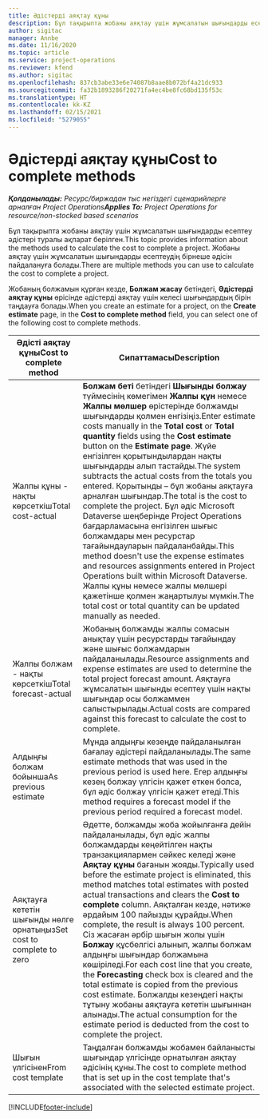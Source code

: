 ```yaml
---
title: Әдістерді аяқтау құны
description: Бұл тақырыпта жобаны аяқтау үшін жұмсалатын шығындарды есептеу әдістері туралы ақпарат берілген.
author: sigitac
manager: Annbe
ms.date: 11/16/2020
ms.topic: article
ms.service: project-operations
ms.reviewer: kfend
ms.author: sigitac
ms.openlocfilehash: 837cb3abe33e6e74087b8aae8b072bf4a21dc933
ms.sourcegitcommit: fa32b1893286f20271fa4ec4be8fc68bd135f53c
ms.translationtype: HT
ms.contentlocale: kk-KZ
ms.lasthandoff: 02/15/2021
ms.locfileid: "5279055"
---
```

# <a name="cost-to-complete-methods"></a><span data-ttu-id="cd75e-103">Әдістерді аяқтау құны</span><span class="sxs-lookup"><span data-stu-id="cd75e-103">Cost to complete methods</span></span>

<span data-ttu-id="cd75e-104">_**Қолданылады:** Ресурс/биржадан тыс негіздегі сценарийлерге арналған Project Operations_</span><span class="sxs-lookup"><span data-stu-id="cd75e-104">_**Applies To:** Project Operations for resource/non-stocked based scenarios_</span></span>

<span data-ttu-id="cd75e-105">Бұл тақырыпта жобаны аяқтау үшін жұмсалатын шығындарды есептеу әдістері туралы ақпарат берілген.</span><span class="sxs-lookup"><span data-stu-id="cd75e-105">This topic provides information about the methods used to calculate the cost to complete a project.</span></span> <span data-ttu-id="cd75e-106">Жобаны аяқтау үшін жұмсалатын шығындарды есептеудің бірнеше әдісін пайдалануға болады.</span><span class="sxs-lookup"><span data-stu-id="cd75e-106">There are multiple methods you can use to calculate the cost to complete a project.</span></span> 

<span data-ttu-id="cd75e-107">Жобаның болжамын құрған кезде, **Болжам жасау** бетіндегі, **Әдістерді аяқтау құны** өрісінде әдістерді аяқтау үшін келесі шығындардың бірін таңдауға болады.</span><span class="sxs-lookup"><span data-stu-id="cd75e-107">When you create an estimate for a project, on the **Create estimate** page, in the **Cost to complete method** field, you can select one of the following cost to complete methods.</span></span>

| <span data-ttu-id="cd75e-108">Әдісті аяқтау құны</span><span class="sxs-lookup"><span data-stu-id="cd75e-108">Cost to complete method</span></span>    | <span data-ttu-id="cd75e-109">Сипаттамасы</span><span class="sxs-lookup"><span data-stu-id="cd75e-109">Description</span></span>                                                                                                                                                                                                                                                                                                                                                                                                                                                                                        |
|------------------------------|----------------------------------------------------------------------------------------------------------------------------------------------------------------------------------------------------------------------------------------------------------------------------------------------------------------------------------------------------------------------------------------------------------------------------------------------------------------------------------------------------|
| <span data-ttu-id="cd75e-110">Жалпы құны - нақты көрсеткіш</span><span class="sxs-lookup"><span data-stu-id="cd75e-110">Total cost-actual</span></span>            | <span data-ttu-id="cd75e-111">**Болжам беті** бетіндегі **Шығынды болжау** түймесінің көмегімен **Жалпы құн** немесе **Жалпы мөлшер** өрістерінде болжамды шығындарды қолмен енгізіңіз.</span><span class="sxs-lookup"><span data-stu-id="cd75e-111">Enter estimate costs manually in the **Total cost** or **Total quantity** fields using the **Cost estimate** button on the **Estimate page**.</span></span> <span data-ttu-id="cd75e-112">Жүйе енгізілген қорытындылардан нақты шығындарды алып тастайды.</span><span class="sxs-lookup"><span data-stu-id="cd75e-112">The system subtracts the actual costs from the totals you entered.</span></span> <span data-ttu-id="cd75e-113">Қорытынды – бұл жобаны аяқтауға арналған шығындар.</span><span class="sxs-lookup"><span data-stu-id="cd75e-113">The total is the cost to complete the project.</span></span> <span data-ttu-id="cd75e-114">Бұл әдіс Microsoft Dataverse шеңберінде Project Operations бағдарламасына енгізілген шығыс болжамдары мен ресурстар тағайындауларын пайдаланбайды.</span><span class="sxs-lookup"><span data-stu-id="cd75e-114">This method doesn't use the expense estimates and resources assignments entered in Project Operations built within Microsoft Dataverse.</span></span> <span data-ttu-id="cd75e-115">Жалпы құны немесе жалпы мөлшері қажетінше қолмен жаңартылуы мүмкін.</span><span class="sxs-lookup"><span data-stu-id="cd75e-115">The total cost or total quantity can be updated manually as needed.</span></span>  |
| <span data-ttu-id="cd75e-116">Жалпы болжам - нақты көрсеткіш</span><span class="sxs-lookup"><span data-stu-id="cd75e-116">Total forecast-actual</span></span>        | <span data-ttu-id="cd75e-117">Жобаның болжамды жалпы сомасын анықтау үшін ресурстарды тағайындау және шығыс болжамдарын пайдаланылады.</span><span class="sxs-lookup"><span data-stu-id="cd75e-117">Resource assignments and expense estimates are used to determine the total project forecast amount.</span></span> <span data-ttu-id="cd75e-118">Аяқтауға жұмсалатын шығынды есептеу үшін нақты шығындар осы болжаммен салыстырылады.</span><span class="sxs-lookup"><span data-stu-id="cd75e-118">Actual costs are compared against this forecast to calculate the cost to complete.</span></span>                                                                                                                                                                                                                                                                          |
| <span data-ttu-id="cd75e-119">Алдыңғы болжам бойынша</span><span class="sxs-lookup"><span data-stu-id="cd75e-119">As previous estimate</span></span>         | <span data-ttu-id="cd75e-120">Мұнда алдыңғы кезеңде пайдаланылған бағалау әдістері пайдаланылады.</span><span class="sxs-lookup"><span data-stu-id="cd75e-120">The same estimate methods that was used in the previous period is used here.</span></span> <span data-ttu-id="cd75e-121">Егер алдыңғы кезең болжау үлгісін қажет еткен болса, бұл әдіс болжау үлгісін қажет етеді.</span><span class="sxs-lookup"><span data-stu-id="cd75e-121">This method requires a forecast model if the previous period required a forecast model.</span></span>                                                                                                                                                                                                                                                                                                                           |
| <span data-ttu-id="cd75e-122">Аяқтауға кететін шығынды нөлге орнатыңыз</span><span class="sxs-lookup"><span data-stu-id="cd75e-122">Set cost to complete to zero</span></span> | <span data-ttu-id="cd75e-123">Әдетте, болжамды жоба жойылғанға дейін пайдаланылады, бұл әдіс жалпы болжамдарды кеңейтілген нақты транзакциялармен сәйкес келеді және **Аяқтау құны** бағанын жояды.</span><span class="sxs-lookup"><span data-stu-id="cd75e-123">Typically used before the estimate project is eliminated, this method matches total estimates with posted actual transactions and clears the **Cost to complete** column.</span></span> <span data-ttu-id="cd75e-124">Аяқталған кезде, нәтиже әрдайым 100 пайызды құрайды.</span><span class="sxs-lookup"><span data-stu-id="cd75e-124">When complete, the result is always 100 percent.</span></span> <span data-ttu-id="cd75e-125">Сіз жасаған әрбір шығын жолы үшін **Болжау** құсбелгісі алынып, жалпы болжам алдыңғы шығындар болжамына көшіріледі.</span><span class="sxs-lookup"><span data-stu-id="cd75e-125">For each cost line that you create, the **Forecasting** check box is cleared and the total estimate is copied from the previous cost estimate.</span></span> <span data-ttu-id="cd75e-126">Болжалды кезеңдегі нақты тұтыну жобаны аяқтауға кететін шығыннан алынады.</span><span class="sxs-lookup"><span data-stu-id="cd75e-126">The actual consumption for the estimate period is deducted from the cost to complete the project.</span></span>              |
| <span data-ttu-id="cd75e-127">Шығын үлгісінен</span><span class="sxs-lookup"><span data-stu-id="cd75e-127">From cost template</span></span>           | <span data-ttu-id="cd75e-128">Таңдалған болжамды жобамен байланысты шығындар үлгісінде орнатылған аяқтау әдісінің құны.</span><span class="sxs-lookup"><span data-stu-id="cd75e-128">The cost to complete method that is set up in the cost template that's associated with the selected estimate project.</span></span>                                                                                                                                                                                                                                                                                                                                                                          |


[!INCLUDE[footer-include](../includes/footer-banner.md)]